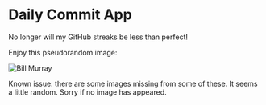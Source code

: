 Daily Commit App
================
No longer will my GitHub streaks be less than perfect!

Enjoy this pseudorandom image:

![Bill Murray](http://www.fillmurray.com/500/100 "Bill Murray")

Known issue: there are some images missing from some of these. It seems a little random. Sorry if no image has appeared.